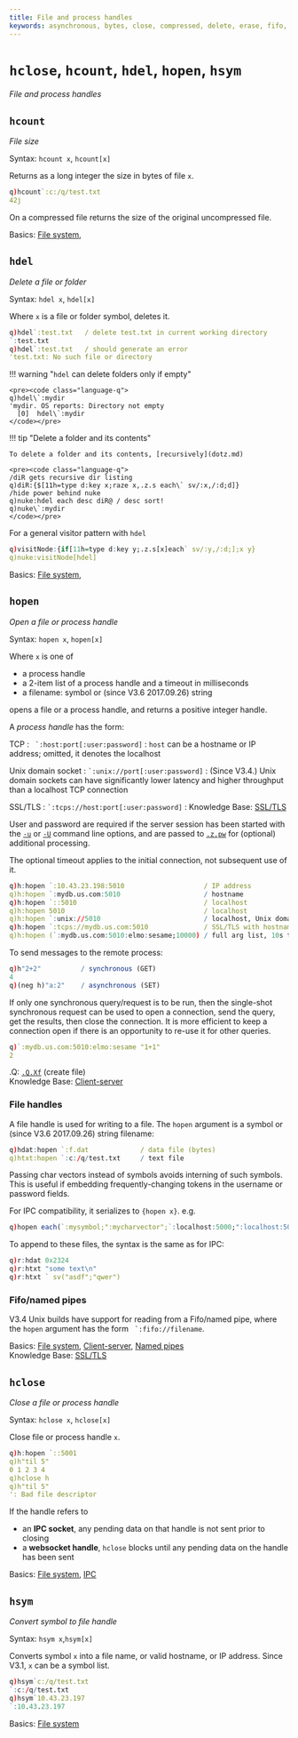 ```yaml
---
title: File and process handles
keywords: asynchronous, bytes, close, compressed, delete, erase, fifo, file, filehandle, filepath, filesize, filesystem, folder, handle, hclose, hcount, hdel, hopen, hostname, hsym, ip address, ipc, kdb+, named pipe, open, os, pipe, port, process, q, query, request, size, socket, ssl, symbol, timeout, tls
---
```


# `hclose`, `hcount`, `hdel`, `hopen`, `hsym`

_File and process handles_



## `hcount`

_File size_

Syntax: `hcount x`, `hcount[x]`

Returns as a long integer the size in bytes of file `x`.

```q
q)hcount`:c:/q/test.txt
42j
```

On a compressed file returns the size of the original uncompressed file.

<i class="far fa-hand-point-right"></i>
Basics: [File system](../basics/files.md), 


## `hdel`

_Delete a file or folder_

Syntax: `hdel x`, `hdel[x]`

Where `x` is a file or folder symbol, deletes it.

```q
q)hdel`:test.txt   / delete test.txt in current working directory
`:test.txt
q)hdel`:test.txt   / should generate an error
'test.txt: No such file or directory
```

!!! warning "`hdel` can delete folders only if empty"

    <pre><code class="language-q">
    q)hdel\`:mydir
    '​mydir​. OS reports: Directory not empty
      [0]  hdel\`:​mydir​
    </code></pre>

!!! tip "Delete a folder and its contents"

    To delete a folder and its contents, [recursively](dotz.md)

    <pre><code class="language-q">
    ​/diR gets recursive dir listing​
    q)diR:{$[11h=type d:key x;raze x,.z.s each\` sv/:x,/:d;d]}
    ​/hide power behind nuke​
    q)​nuke:hdel​ ​each​ ​​desc diR​@​ / desc sort!​
    ​q)nuke\`:mydir
    </code></pre>

For a general visitor pattern with `hdel`

```q
​q)visitNode:{if[11h=type d:key y;.z.s[x]each` sv/:y,/:d;];x y}
q)nuke:visitNode[hdel]
```

<i class="far fa-hand-point-right"></i>
Basics: [File system](../basics/files.md), 


## `hopen`

_Open a file or process handle_

Syntax: `hopen x`, `hopen[x]`

Where `x` is one of 

-   a process handle
-   a 2-item list of a process handle and a timeout in milliseconds
-   a filename: symbol or (since V3.6 2017.09.26) string

opens a file or a process handle, and returns a positive integer handle.

A _process handle_ has the form:

TCP
: `` `:host:port[:user:password]`` 
: `host` can be a hostname or IP address; omitted, it denotes the localhost

Unix domain socket
: `` `:unix://port[:user:password] `` 
: (Since V3.4.) Unix domain sockets can have significantly lower latency and higher throughput than a localhost TCP connection

SSL/TLS
: `` `:tcps://host:port[:user:password] `` 
: <i class="far fa-hand-point-right"></i> Knowledge Base: [SSL/TLS](../kb/ssl.md)

User and password are required if the server session has been started with the [`-u`](../basics/cmdline.md#-u-usr-pwd-local) or [`-U`](../basics/cmdline.md#-u-usr-pwd) command line options, and are passed to [`.z.pw`](dotz.md#zpw-validate-user) for (optional) additional processing.

The optional timeout applies to the initial connection, not subsequent use of it.

```q
q)h:hopen `:10.43.23.198:5010                    / IP address
q)h:hopen `:mydb.us.com:5010                     / hostname
q)h:hopen `::5010                                / localhost
q)h:hopen 5010                                   / localhost
q)h:hopen `:unix://5010                          / localhost, Unix domain socket
q)h:hopen `:tcps://mydb.us.com:5010              / SSL/TLS with hostname
q)h:hopen (`:mydb.us.com:5010:elmo:sesame;10000) / full arg list, 10s timeout
```

To send messages to the remote process:

```q
q)h"2+2"          / synchronous (GET)   
4
q)(neg h)"a:2"    / asynchronous (SET)
```

If only one synchronous query/request is to be run, then the single-shot synchronous request can be used to open a connection, send the query, get the results, then close the connection. It is more efficient to keep a connection open if there is an opportunity to re-use it for other queries.

```q
q)`:mydb.us.com:5010:elmo:sesame "1+1"
2
```

<i class="far fa-hand-point-right"></i> 
.Q: [`.Q.Xf`](dotq.md#qxf-create-file) (create file)  
Knowledge Base: [Client-server](../kb/client-server.md)


### File handles

A file handle is used for writing to a file. The `hopen` argument is a symbol or (since V3.6 2017.09.26) string filename:

```q
q)hdat:hopen `:f.dat             / data file (bytes)
q)htxt:hopen `:c:/q/test.txt     / text file
```

Passing char vectors instead of symbols avoids interning of such symbols.
This is useful if embedding frequently-changing tokens in the username or password fields.

For IPC compatibility, it serializes to `{hopen x}`. e.g.

```q
q)hopen each(`:mysymbol;":mycharvector";`:localhost:5000;":localhost:5000";(`:localhost:5000;1000);(":localhost:5000";1000))
```

To append to these files, the syntax is the same as for IPC:

```q
q)r:hdat 0x2324
q)r:htxt "some text\n"
q)r:htxt ` sv("asdf";"qwer")
```


### Fifo/named pipes

V3.4 Unix builds have support for reading from a Fifo/named pipe, where the `hopen` argument has the form `` `:fifo://filename``.

<i class="far fa-hand-point-right"></i> 
Basics: [File system](../basics/files.md),
[Client-server](../kb/client-server.md), 
[Named pipes](../kb/named-pipes.md)  
Knowledge Base: [SSL/TLS](../kb/ssl.md)



## `hclose`

_Close a file or process handle_

Syntax: `hclose x`, `hclose[x]`

Close file or process handle `x`.

```q
q)h:hopen `::5001
q)h"til 5"
0 1 2 3 4
q)hclose h
q)h"til 5"
': Bad file descriptor
```

If the handle refers to 

-   an **IPC socket**, any pending data on that handle is not sent prior to closing
-   a **websocket handle**, `hclose` blocks until any pending data on the handle has been sent

<i class="far fa-hand-point-right"></i>
Basics: [File system](../basics/files.md), 
[IPC](../basics/ipc.md)


## `hsym`

_Convert symbol to file handle_

Syntax: `hsym x`,`hsym[x]`

Converts symbol `x` into a file name, or valid hostname, or IP address. Since V3.1, `x` can be a symbol list.

```q
q)hsym`c:/q/test.txt
`:c:/q/test.txt
q)hsym`10.43.23.197
`:10.43.23.197
```


<i class="far fa-hand-point-right"></i>
Basics: [File system](../basics/files.md)
